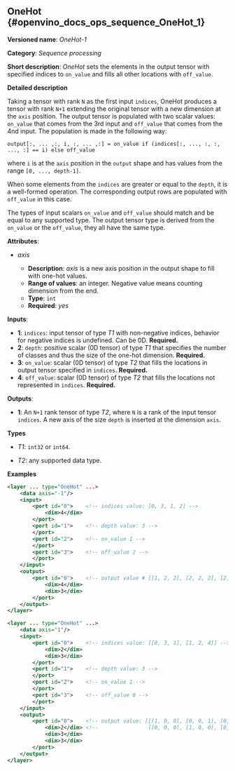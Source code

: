 ## OneHot <a name="OneHot"></a> {#openvino_docs_ops_sequence_OneHot_1}

**Versioned name**: *OneHot-1*

**Category**: *Sequence processing*

**Short description**: *OneHot* sets the elements in the output tensor with specified indices to `on_value` and fills all other locations with `off_value`.

**Detailed description**

Taking a tensor with rank `N` as the first input `indices`, OneHot produces a tensor with rank `N+1` extending the original
tensor with a new dimension at the `axis` position. The output tensor is populated with two scalar values: `on_value`
that comes from the 3rd input and `off_value` that comes from the 4nd input. The population is made in the following way:

    output[:, ... ,:, i, :, ... ,:] = on_value if (indices[:, ..., :, :, ..., :] == i) else off_value

where `i` is at the `axis` position in the `output` shape and has values from the range `[0, ..., depth-1]`.

When some elements from the `indices` are greater or equal to the `depth`, it is a well-formed operation. The corresponding output rows are populated with `off_value` in this case.

The types of input scalars `on_value` and `off_value` should match and be equal to any supported type. The output tensor type is derived from the `on_value` or the `off_value`, they all have the same type.

**Attributes**:

* *axis*

  * **Description**: *axis* is a new axis position in the output shape to fill with one-hot values.
  * **Range of values**: an integer. Negative value means counting dimension from the end.
  * **Type**: `int`
  * **Required**: *yes*

**Inputs**:

* **1**: `indices`: input tensor of type *T1* with non-negative indices, behavior for negative indices is undefined. Can be 0D. **Required.**
* **2**: `depth`: positive scalar (0D tensor) of type *T1* that specifies the number of classes and thus the size of the one-hot dimension. **Required.**
* **3**: `on_value`: scalar (0D tensor) of type *T2* that fills the locations in output tensor specified in `indices`. **Required.**
* **4**: `off_value`: scalar (0D tensor) of type *T2* that fills the locations not represented in `indices`. **Required.**

**Outputs**:

* **1**: An `N+1` rank tensor of type *T2*, where `N` is a rank of the input tensor `indices`. A new axis of the size `depth` is inserted at the dimension `axis`.

**Types**

* *T1*: `int32` or `int64`.

* *T2*: any supported data type.

**Examples**

```xml
<layer ... type="OneHot" ...>
    <data axis="-1"/>
    <input>
        <port id="0">    <!-- indices value: [0, 3, 1, 2] -->
            <dim>4</dim>
        </port>
        <port id="1">    <!-- depth value: 3 -->
        </port>
        <port id="2">    <!-- on_value 1 -->
        </port>
        <port id="3">    <!-- off_value 2 -->
        </port>
    </input>
    <output>
        <port id="0">    <!-- output value # [[1, 2, 2], [2, 2, 2], [2, 1, 2], [2, 2, 1]] -->
            <dim>4</dim>
            <dim>3</dim>
        </port>
    </output>
</layer>
```

```xml
<layer ... type="OneHot" ...>
    <data axis="1"/>
    <input>
        <port id="0">    <!-- indices value: [[0, 3, 1], [1, 2, 4]] -->
            <dim>2</dim>
            <dim>3</dim>
        </port>
        <port id="1">    <!-- depth value: 3 -->
        </port>
        <port id="2">    <!-- on_value 1 -->
        </port>
        <port id="3">    <!-- off_value 0 -->
        </port>
    </input>
    <output>
        <port id="0">    <!-- output value: [[[1, 0, 0], [0, 0, 1], [0, 0, 0]], -->
            <dim>2</dim> <!--                [[0, 0, 0], [1, 0, 0], [0, 1, 0]]] -->
            <dim>3</dim>
            <dim>3</dim>
        </port>
    </output>
</layer>
```
